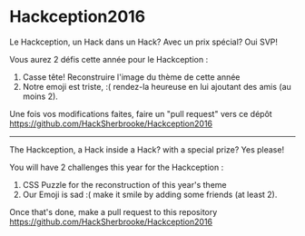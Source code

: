 # Hackception2016

Le Hackception, un Hack dans un Hack? Avec un prix spécial? Oui SVP!

Vous aurez 2 défis cette année pour le Hackception :

1. Casse tête! Reconstruire l'image du thème de cette année
2. Notre emoji est triste, :( rendez-la heureuse en lui ajoutant des amis (au moins 2).

Une fois vos modifications faites, faire un "pull request" vers ce dépôt https://github.com/HackSherbrooke/Hackception2016

---

The Hackception, a Hack inside a Hack? with a special prize? Yes please!

You will have 2 challenges this year for the Hackception :

1. CSS Puzzle for the reconstruction of this year's theme
2. Our Emoji is sad :( make it smile by adding some friends (at least 2).

Once that's done, make a pull request to this repository https://github.com/HackSherbrooke/Hackception2016
